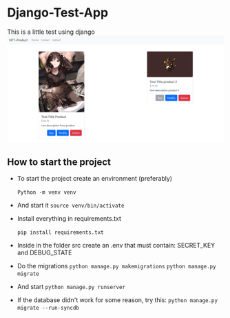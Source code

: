 
# Django-Test-App
This is a little test using django
![Desktop](./screenshots/capture.png)

## How to start the project

+ To start the project create an environment (preferably)

	`Python -m venv venv`
	
+ And start it
	`source venv/bin/activate`

+ Install everything in requirements.txt
	
	`pip install requirements.txt`

+ Inside in the folder src create an .env that must contain:
SECRET_KEY and DEBUG_STATE

+ Do the migrations
`python manage.py makemigrations`
`python manage.py migrate`

+ And start
`python manage.py runserver`


+ If the database didn't work for some reason, try this:
`python manage.py migrate --run-syncdb`